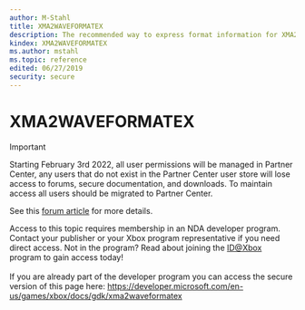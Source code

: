 ```yaml
---
author: M-Stahl
title: XMA2WAVEFORMATEX
description: The recommended way to express format information for XMA2 files.
kindex: XMA2WAVEFORMATEX
ms.author: mstahl
ms.topic: reference
edited: 06/27/2019
security: secure
---
```


# XMA2WAVEFORMATEX
> [!IMPORTANT]
> Starting February 3rd 2022, all user permissions will be managed in Partner Center, any users that do not exist in the Partner Center user store will lose access to forums, secure documentation, and downloads. To maintain access all users should be migrated to Partner Center. <p></p>See this <a href="https://forums.xboxlive.com/articles/132187/breaking-change-user-access-for-forums-secure-docu.html">forum article</a> for more details.  

 Access to this topic requires membership in an NDA developer program. Contact your publisher or your Xbox program representative if you need direct access. Not in the program? Read about joining the <a href="https://www.xbox.com/Developers/id">ID@Xbox</a> program to gain access today!  <br/><br/>If you are already part of the developer program you can access the secure version of this page here: <a target="_blank" href="https://developer.microsoft.com/en-us/games/xbox/docs/gdk/xma2waveformatex">https://developer.microsoft.com/en-us/games/xbox/docs/gdk/xma2waveformatex</a>